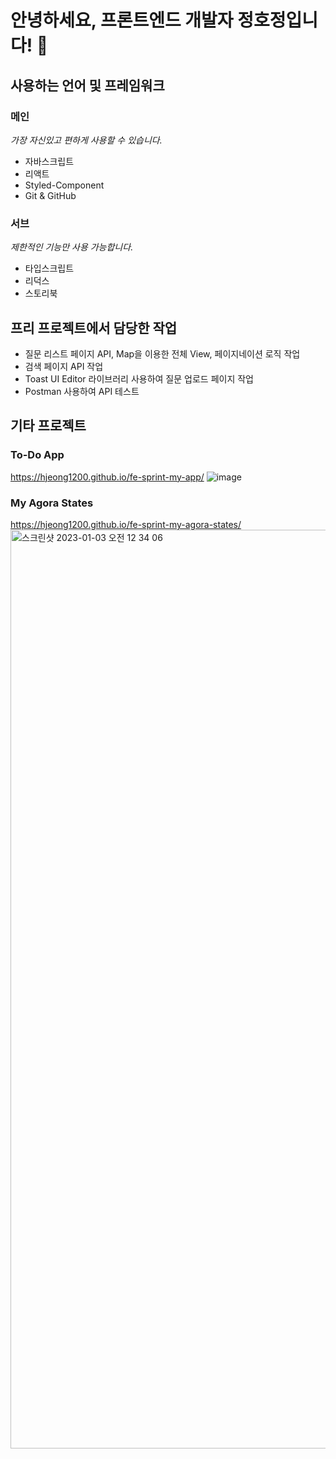 # 안녕하세요, 프론트엔드 개발자 정호정입니다! 👋
## 사용하는 언어 및 프레임워크
### 메인
<i>가장 자신있고 편하게 사용할 수 있습니다.</i>
- 자바스크립트
- 리액트
- Styled-Component
- Git & GitHub

### 서브
<i>제한적인 기능만 사용 가능합니다.</i>
- 타입스크립트
- 리덕스
- 스토리북
   
## 프리 프로젝트에서 담당한 작업
- 질문 리스트 페이지 API, Map을 이용한 전체 View, 페이지네이션 로직 작업
- 검색 페이지 API 작업
- Toast UI Editor 라이브러리 사용하여 질문 업로드 페이지 작업
- Postman 사용하여 API 테스트

## 기타 프로젝트
### To-Do App
https://hjeong1200.github.io/fe-sprint-my-app/
![image](https://user-images.githubusercontent.com/110910408/210251953-2e350497-13b7-48a4-84f3-e040379ee99b.png)

### My Agora States
https://hjeong1200.github.io/fe-sprint-my-agora-states/
<img width="1470" alt="스크린샷 2023-01-03 오전 12 34 06" src="https://user-images.githubusercontent.com/110910408/210252378-efffc510-6bac-4dde-afb0-9536c25ed38e.png">
